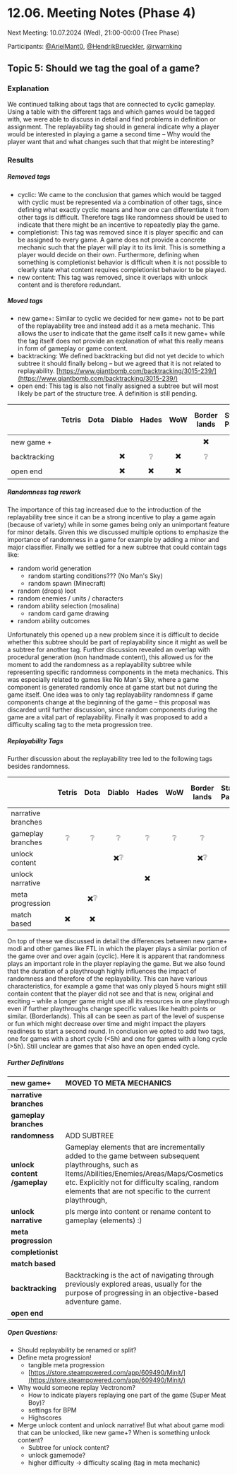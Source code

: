 # 12.06. Meeting Notes (Phase 4)

Next Meeting: 10.07.2024 (Wed), 21:00-00:00 (Tree Phase)

Participants: [@ArielMant0](https://github.com/ArielMant0), [@HendrikBrueckler](https://github.com/HendrikBrueckler), [@rwarnking](https://github.com/rwarnking)

## Topic 5: Should we tag the goal of a game?

### Explanation

We continued talking about tags that are connected to cyclic gameplay. Using a table with the different tags and which games would be tagged with, we were able to discuss in detail and find problems in definition or assignment. The replayability tag should in general indicate why a player would be interested in playing a game a second time – Why would the player want that and what changes such that that might be interesting?

### Results

##### *Removed tags*

* cyclic: We came to the conclusion that games which would be tagged with cyclic must be represented via a combination of other tags, since defining what exactly cyclic means and how one can differentiate it from other tags is difficult. Therefore tags like randomness should be used to indicate that there might be an incentive to repeatedly play the game.
* completionist: This tag was removed since it is player specific and can be assigned to every game. A game does not provide a concrete mechanic such that the player will play it to its limit. This is something a player would decide on their own. Furthermore, defining when something is completionist behavior is difficult when it is not possible to clearly state what content requires completionist behavior to be played.
* new content: This tag was removed, since it overlaps with unlock content and is therefore redundant.

##### *Moved tags*

- new game+: Similar to cyclic we decided for new game+ not to be part of the replayability tree and instead add it as a meta mechanic. This allows the user to indicate that the game itself calls it new game+ while the tag itself does not provide an explanation of what this really means in form of gameplay or game content.
- backtracking: We defined backtracking but did not yet decide to which subtree it should finally belong – but we agreed that it is not related to replayability.
  [https://www.giantbomb.com/backtracking/3015-239/](https://www.giantbomb.com/backtracking/3015-239/)
- open end: This tag is also not finally assigned a subtree but will most likely be part of the structure tree. A definition is still pending.

|  | Tetris | Dota | Diablo | Hades | WoW | Border lands | Stanley Parable | FTL | Anno | Arkham City | Antichamber | Super hot | Super Meat Boy | Portal |
| :---- | :---: | :---: | :---: | :---: | :---: | :---: | :---: | :---: | :---: | :---: | :---: | :---: | :---: | :---: |
| new game \+ |  |  |  |  |  | ✖️ |  |  |  | ✖️ |  |  |  |  |
| backtracking |  |  | ✖️ | ❔ | ✖️ | ❔ |  |  |  | ❔ | ✖️ |  |  |  |
| open end |  |  | ✖️ | ✖️ | ✖️ |  |  |  | ✖️ |  |  |  |  |  |

##### *Randomness tag rework*

The importance of this tag increased due to the introduction of the replayability tree since it can be a strong incentive to play a game again (because of variety) while in some games being only an unimportant feature for minor details. Given this we discussed multiple options to emphasize the importance of randomness in a game for example by adding a minor and major classifier. Finally we settled for a new subtree that could contain tags like:

* random world generation
  * random starting conditions??? (No Man's Sky)
  * random spawn (Minecraft)
* random (drops) loot
* random enemies / units / characters
* random ability selection (mosalina)
  * random card game drawing
* random ability outcomes

Unfortunately this opened up a new problem since it is difficult to decide whether this subtree should be part of replayability since it might as well be a subtree for another tag. Further discussion revealed an overlap with procedural generation (non handmade content), this allowed us for the moment to add the randomness as a replayability subtree while representing specific randomness components in the meta mechanics. This was especially related to games like No Man's Sky, where a game component is generated randomly once at game start but not during the game itself. One idea was to only tag replayability randomness if game components change at the beginning of the game – this proposal was discarded until further discussion, since random components during the game are a vital part of replayability. Finally it was proposed to add a difficulty scaling tag to the meta progression tree.

##### *Replayability Tags*

Further discussion about the replayability tree led to the following tags besides randomness.

|  | Tetris | Dota | Diablo | Hades | WoW | Border lands | Stanley Parable | FTL | Anno | Arkham City | Antichamber | Super hot | Super Meat Boy | Portal |
| :---- | :---: | :---: | :---: | :---: | :---: | :---: | :---: | :---: | :---: | :---: | :---: | :---: | :---: | :---: |
| narrative branches |  |  |  |  |  |  | ✖️ |  |  |  |  |  |  |  |
| gameplay branches | ❔ | ❔ | ❔ | ❔ | ❔ | ❔ | ✖️ |  |  |  |  | ✖️ |  |  |
| unlock content |  |  | ✖️❔ |  |  | ✖️❔ |  | ✖️ |  | ✖️ |  |  | ✖️ |  |
| unlock narrative |  |  |  | ✖️ |  |  | ✖️ |  |  |  |  |  |  |  |
| meta progression |  | ✖️❔ |  |  |  |  | ✖️ | ✖️❔ |  |  |  | ✖️❔ | ✖️❔ |  |
| match based | ✖️ | ✖️ |  |  |  |  |  |  | ✖️ |  |  |  |  |  |

On top of these we discussed in detail the differences between new game+ modi and other games like FTL in which the player plays a similar portion of the game over and over again (cyclic). Here it is apparent that randomness plays an important role in the player replaying the game. But we also found that the duration of a playthrough highly influences the impact of randomness and therefore of the replayability. This can have various characteristics, for example a game that was only played 5 hours might still contain content that the player did not see and that is new, original and exciting – while a longer game might use all its resources in one playthrough even if further playthroughs change specific values like health points or similar. (Borderlands). This all can be seen as part of the level of suspense or fun which might decrease over time and might impact the players readiness to start a second round. In conclusion we opted to add two tags, one for games with a short cycle (\<5h) and one for games with a long cycle (\>5h). Still unclear are games that also have an open ended cycle.

##### *Further Definitions*

| new game+ | MOVED TO META MECHANICS |
| :---- | :---- |
| **narrative branches** |  |
| **gameplay branches** |  |
| **randomness** | ADD SUBTREE |
| **unlock content /gameplay** | Gameplay elements that are incrementally added to the game between subsequent playthroughs, such as Items/Abilities/Enemies/Areas/Maps/Cosmetics etc. Explicitly not for difficulty scaling, random elements that are not specific to the current playthrough,  |
| **unlock narrative** | pls merge into content or rename content to gameplay (elements) :) |
| **meta progression** |  |
| **completionist** |  |
| **match based** |  |
| **backtracking** | Backtracking is the act of navigating through previously explored areas, usually for the purpose of progressing in an objective-based adventure game. |
| **open end** |  |

##### *Open Questions:*

- Should replayability be renamed or split?
- Define meta progression\!
  - tangible meta progression
  - [https://store.steampowered.com/app/609490/Minit/](https://store.steampowered.com/app/609490/Minit/)
- Why would someone replay Vectronom?
  - How to indicate players replaying one part of the game (Super Meat Boy)?
  - settings for BPM
  - Highscores
- Merge unlock content and unlock narrative\! But what about game modi that can be unlocked, like new game+? When is something unlock content?
  - Subtree for unlock content?
  - unlock gamemode?
  - higher difficulty → difficulty scaling (tag in meta mechanic)

